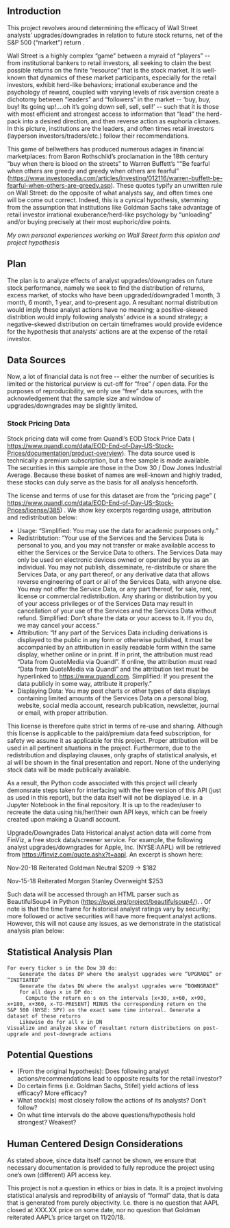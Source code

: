 ## Introduction
This project revolves around determining the efficacy of Wall Street analysts’ upgrades/downgrades in relation to future stock returns, net of the S&P 500 (“market”) return .

Wall Street is a highly complex “game” between a myraid of “players” -- from institutional bankers to retail investors, all seeking to claim the best possible returns on the finite “resource” that is the stock market. It is well-known that dynamics of these market participants, especially for the retail investors, exhibit herd-like behaviors; irrational exuberance and the psychology of reward, coupled with varying levels of risk aversion create a dichotomy between “leaders” and “followers” in the market -- ‘buy, buy, buy! Its going up!....oh it’s going down sell, sell, sell!’ -- such that it is those with most efficient and strongest access to information that “lead” the herd-pack into a desired direction, and then reverse action as euphoria climaxes. In this picture, institutions are the leaders, and often times retail investors (layperson investors/traders/etc.) follow their recommendations. 

This game of bellwethers has produced numerous adages in financial marketplaces: from Baron Rothschild’s proclamation in the 18th century “buy when there is blood on the streets” to Warren Buffett’s ““Be fearful when others are greedy and greedy when others are fearful” (https://www.investopedia.com/articles/investing/012116/warren-buffett-be-fearful-when-others-are-greedy.asp). These quotes typify an unwritten rule on Wall Street: do the opposite of what analysts say, and often times one will be come out correct. Indeed, this is a cynical hypothesis, stemming from the assumption that institutions like Goldman Sachs take advantage of retail investor irrational exuberance/herd-like psychology by “unloading” and/or buying precisely at their most euphoric/dire points. 

*My own personal experiences working on Wall Street form this opinion and project hypothesis* 

## Plan

The plan is to analyze effects of analyst upgrades/downgrades on future stock performance, namely we seek to find the distribution of returns, excess market, of stocks who have been upgraded/downgraded 1 month, 3 month, 6 month, 1 year, and to-present ago. A resultant normal distribution would imply these analyst actions have no meaning; a positive-skewed distribtion would imply following analysts’ advice is a sound strategy; a negative-skewed distribution on certain timeframes would provide evidence for the hypothesis that analysts’ actions are at the expense of the retail investor. 

## Data Sources
Now, a lot of financial data is not free -- either the number of securities is limited or the historical purview is cut-off for “free” / open data. For the purposes of reproducibility, we only use “free” data sources, with the acknowledgement that the sample size and window of upgrades/downgrades may be slightly limited. 

### Stock Pricing Data 
Stock pricing data will come from Quandl’s EOD Stock Price Data ( https://www.quandl.com/data/EOD-End-of-Day-US-Stock-Prices/documentation/product-overview). 
The data source used is technically a premium subscription, but a free sample is made available. The securities in this sample are those in the Dow 30 / Dow Jones Industrial Average. Because these basket of names are well-known and highly traded, these stocks can duly serve as the basis for all analysis henceforth.

The license and terms of use for this dataset are from the “pricing page” ( https://www.quandl.com/data/EOD-End-of-Day-US-Stock-Prices/license/385) . We show key excerpts regarding usage, attribution and redistribution below: 

- Usage: “Simplified: You may use the data for academic purposes only.”
- Redistribtution: “Your use of the Services and the Services Data is personal to you, and you may not transfer or make available access to either the Services or the Service Data to others. The Services Data may only be used on electronic devices owned or operated by you as an individual. You may not publish, disseminate, re-distribute or share the Services Data, or any part thereof, or any derivative data that allows reverse engineering of part or all of the Services Data, with anyone else. You may not offer the Service Data, or any part thereof, for sale, rent, license or commercial redistribution. Any sharing or distribution by you of your access privileges or of the Services Data may result in cancellation of your use of the Services and the Services Data without refund. Simplified: Don’t share the data or your access to it. If you do, we may cancel your access.”
- Attribution: “If any part of the Services Data including derivations is displayed to the public in any form or otherwise published, it must be accompanied by an attribution in easily readable form within the same display, whether online or in print. If in print, the attribution must read “Data from QuoteMedia via Quandl”. If online, the attribution must read “Data from QuoteMedia via Quandl” and the attribution text must be hyperlinked to https://www.quandl.com. Simplified: If you present the data publicly in some way, attribute it properly.”
- Displaying Data: You may post charts or other types of data displays containing limited amounts of the Services Data on a personal blog, website, social media account, research publication, newsletter, journal or email, with proper attribution.

This license is therefore quite strict in terms of re-use and sharing. Although this license is applicable to the paid/premium data feed subscription, for safety we assume it as applicable for this project. Proper attribution will be used in all pertinent situations in the project. Furthermore, due to the redistribution and displaying clauses, only graphs of statistical analysis, et al will be shown in the final presentation and report. None of the underlying stock data will be made publically available. 

As a result, the Python code associated with this project will clearly demonsrate steps taken for interfacing with the free version of this API (just as used in this report), but the data itself will not be displayed i.e. in a Jupyter Notebook in the final repository. It is up to the reader/user to recreate the data using his/her/their own API keys, which can be freely created upon making a Quandl account. 


Upgrade/Downgrades Data 
Historical analyst action data will come from FinViz, a free stock data/screener service. For example, the following analyst upgrades/downgrades for Apple, Inc. (NYSE:AAPL) will be retrieved from https://finviz.com/quote.ashx?t=aapl. An excerpt is shown here: 

Nov-20-18
Reiterated
Goldman
Neutral
$209 → $182

Nov-15-18
Reiterated
Morgan Stanley
Overweight
$253


Such data will be accessed through an HTML parser such as BeautifulSoup4 in Python (https://pypi.org/project/beautifulsoup4/). . Of note is that the time frame for historical analyst ratings vary by security; more followed or active securities will have more frequent analyst actions. However, this will not cause any issues, as we demonstrate in the statistical analysis plan below: 

## Statistical Analysis Plan
```
For every ticker s in the Dow 30 do: 
    Generate the dates DP where the analyst upgrades were “UPGRADE” or “INITIATED”
    Generate the dates DN where the analyst upgrades were “DOWNGRADE”
    For all days x in DP do: 
      Compute the return on s on the intervals [x+30, x+60, x+90, x+180, x+360, x-TO-PRESENT] MINUS the corresponding return on the       S&P 500 (NYSE: SPY) on the exact same time interval. Generate a dataset of these returns
	Likewise do for all x in DN
Visualize and analyze skew of resultant return distributions on post-upgrade and post-downgrade actions
```
## Potential Questions
- (From the original hypothesis): Does following analyst actions/recommendations lead to opposite results for the retail investor? 
- Do certain firms (i.e. Goldman Sachs, Stifel) yield actions of less efficacy? More efficacy? 
- What stock(s) most closely follow the actions of its analysts? Don’t follow? 
- On what time intervals do the above questions/hypothesis hold strongest? Weakest? 

## Human Centered Design Considerations
As stated above, since data itself cannot be shown, we ensure that necessary documentation is provided to fully reproduce the project using one’s own (different) API access key. 

This project is not a question in ethics or bias in data. It is a project involving statistical analysis and reprodibility of anlaysis of “formal” data, that is data that is generated from purely objectivity. I.e. there is no question that AAPL closed at XXX.XX price on some date, nor no question that Goldman reiterated AAPL’s price target on 11/20/18. 
